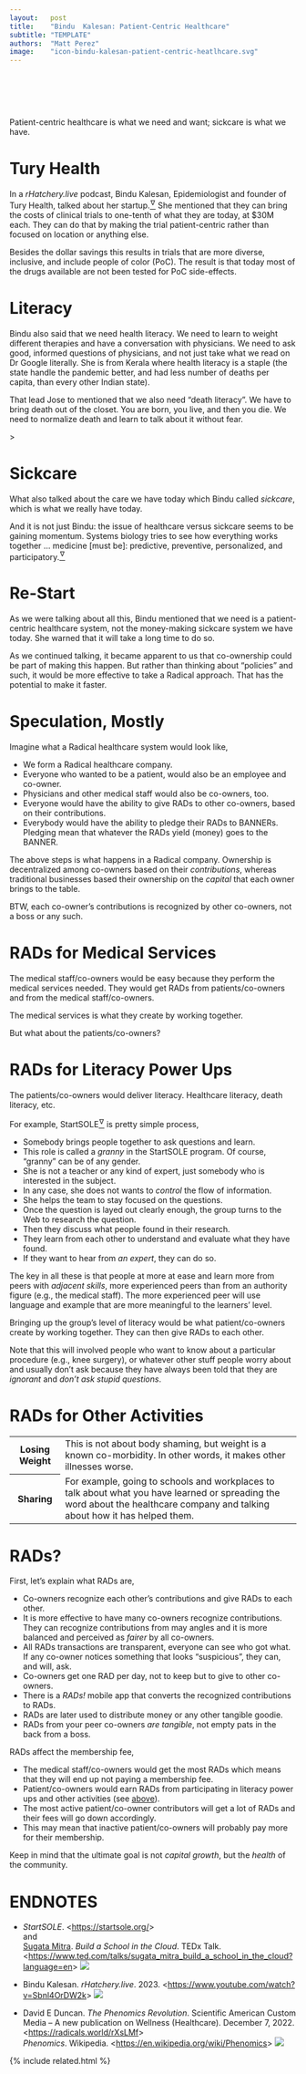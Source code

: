 ```yaml
---
layout:   post
title:    "Bindu  Kalesan: Patient-Centric Healthcare"
subtitle: "TEMPLATE"
authors:  "Matt Perez"
image:    "icon-bindu-kalesan-patient-centric-heatlhcare.svg"
---
```


<div style="display:none;">
 <p>Patient-centric healthcare is what we need and want; sickcare is what we have.</p>
</div>

<h1>&nbsp;</h1>
 <p>Patient-centric healthcare is what we need and want; sickcare is what we have.</p>

<h1>Tury Health</h1>
 <p>In a <em>rHatchery.live</em> podcast, Bindu Kalesan, Epidemiologist and founder of Tury Health, talked about her startup.<a href="#en02"><sup id="bm02">&hairsp;&nabla;&hairsp;</sup></a> She mentioned that they can bring the costs of clinical trials to one-tenth of what they are today, at $30M each. They can do that by making the trial patient-centric rather than focused on location or anything else.</p>
 <p>Besides the dollar savings this results in trials that are more diverse, inclusive, and include people of color (PoC). The result is that today most of the drugs available are not been tested for PoC side-effects.</p>

<h1>Literacy</h1>
 <p>Bindu also said that we need health literacy. We need to learn to weight different therapies and have a conversation with physicians. We need to ask good, informed questions of physicians, and not just take what we read on Dr Google literally. She is from Kerala where health literacy is a staple (the state handle the pandemic better, and had less number of deaths per capita, than every other Indian state).</p>
 <p>That lead Jose to mentioned that we also need &ldquo;death literacy&rdquo;. We have to bring death out of the closet. You are born, you live, and then you die. We need to normalize death and learn to talk about it without fear.</p>>

<h1>Sickcare</h1>
 <p>What also talked about the care we have today which Bindu called <em>sickcare</em>, which is what we really have today.</p>
 <p>And it is not just Bindu: the issue of healthcare versus sickcare seems to be gaining momentum. <span class="_quotespan">Systems biology tries to see how everything works together &hellip; medicine [must be]: predictive, preventive, personalized, and participatory.</span><a href="#en03"><sup id="bm03">&hairsp;&nabla;&hairsp;</sup></a></p>

<h1>Re-Start</h1>
 <p>As we were talking about all this, Bindu mentioned that we need is <span class="_quotespan">a patient-centric healthcare system, not the money-making sickcare system we have today.</span> She warned that <span class="_quotespan">it will take a long time to do so.</span></p>
 <p>As we continued talking, it became apparent to us that co-ownership could be part of making this happen. But rather than thinking about &ldquo;policies&rdquo; and such, it would be more effective to take a <span class="_paradigm">Radical</span> approach. That has the potential to make it faster.</p>

<h1>Speculation, Mostly</h1>
 <p>Imagine what a <span class="_paradigm">Radical</span> healthcare system would look like,</p>
  <ul>
   <li>We form a <span class="_paradigm">Radical</span> healthcare company.</li>
   <li>Everyone who wanted to be a patient, would also be an employee and co-owner.</li>
   <li>Physicians and other medical staff would also be co-owners, too.</li>
   <li>Everyone would have the ability to give <span class="_paradigm">RAD</span>s to other co-owners, based on their contributions.</li>
   <li>Everybody would have the ability to pledge their <span class="_paradigm">RAD</span>s to <span class="_paradigm">BANNER</span>s. Pledging mean that whatever the <span class="_paradigm">RAD</span>s yield (money) goes to the <span class="_paradigm">BANNER</span>.</li>
  </ul>
 <p>The above steps is what happens in a <span class="_paradigm">Radical</span> company. Ownership is decentralized among co-owners based on their <em>contributions</em>, whereas traditional businesses based their ownership on the <em>capital</em> that each owner brings to the table.</p>
 <p>BTW, each co-owner&rsquo;s contributions is recognized by other co-owners, not a boss or any such.</p>

<h1>RADs for Medical Services</h1>
 <p>The medical staff/co-owners would be easy because they perform the medical services needed. They would get <span class="_paradigm">RAD</span>s from patients/co-owners and from the medical staff/co-owners.</p>
 <p>The medical services is what they create by working together.</p>
 <p>But what about the patients/co-owners?</p>

<h1>RADs for Literacy Power Ups</h1>
 <p>The patients/co-owners would deliver literacy. Healthcare literacy, death literacy, etc.</p>
 <p>For example, StartSOLE<a href="#en01"><sup id="bm01">&hairsp;&nabla;&hairsp;</sup></a> is pretty simple process,</p>
  <ul>
   <li>Somebody brings people together to ask questions and learn.</li>
   <li>This role is called a <em>granny</em> in the StartSOLE program. Of course, &ldquo;granny&rdquo; can be of any gender.</li>
   <li>She is not a teacher or any kind of expert, just somebody who is interested in the subject.</li>
   <li>In any case, she does not wants to <em>control</em> the flow of information.</li>
   <li>She helps the team to stay focused on the questions.</li>
   <li>Once the question is layed out clearly enough, the group turns to the Web to research the question.</li>
   <li>Then they discuss what people found in their research.</li>
   <li>They learn from each other to understand and evaluate what they have found.</li>
   <li>If they want to hear from <em>an expert</em>, they can do so.</li>
  </ul>
 <p>The key in all these is that people at more at ease and learn more from peers with <em>adjacent skills</em>, more experienced peers than from an authority figure (<eg>e.g.</eg>, the medical staff). The more experienced peer will use language and example that are more meaningful to the learners&rsquo; level.</p>
 <p>Bringing up the group&rsquo;s level of literacy would be what patient/co-owners create by working together. They can then give <span class="_paradigm">RAD</span>s to each other.</p>
 <p>Note that this will involved people who want to know about a particular procedure (<eg>e.g.</eg>, knee surgery), or whatever other stuff people worry about and usually don&rsquo;t ask because they have always been told that they are <em>ignorant</em> and <em>don&rsquo;t ask stupid questions</em>.</p>

<h1 id="rads-for-other-activities"><span class="_paradigm">RAD</span>s for Other Activities</h1>
 <div class="_center">
  <table class="_background">
   <tr>
    <th>Losing Weight</th>
    <td>This is not about body shaming, but weight is a known co-morbidity. In other words, it makes other illnesses worse.</td>
   </tr>
   <tr>
    <th>Sharing</th>
    <td>For example, going to schools and workplaces to talk about what you have learned or spreading the word about the healthcare company and talking about how it has helped them.</td>
   </tr>
  </table>
 </div>

<h1>RADs?</h1>
 <p>First, let&rsquo;s explain what <span class="_paradigm">RAD</span>s are,</p>
  <ul>
   <li>Co-owners recognize each other&rsquo;s contributions and give <span class="_paradigm">RAD</span>s to each other.</li>
   <li>It is more effective to have many co-owners recognize contributions. They can recognize contributions from may angles and it is more balanced and perceived as <em>fairer</em> by all co-owners.</li>
   <li>All RADs transactions are transparent, everyone can see who got what. If any co-owner notices something that looks &ldquo;suspicious&rdquo;, they can, and will, ask.</li>
   <li>Co-owners get one <span class="_paradigm">RAD</span> per day, not to keep but to give to other co-owners.</li>
   <li>There is a <em><span class="_paradigm">RAD</span>s!</em> mobile app that converts the recognized contributions to <span class="_paradigm">RAD</span>s.</li>
   <li><span class="_paradigm">RAD</span>s are later used to distribute money or any other tangible goodie.</li>
   <li><span class="_paradigm">RAD</span>s from your peer co-owners <em>are tangible</em>, not empty pats in the back from a boss.</li>
  </ul>
 <p><span class="_paradigm">RAD</span>s affect the membership fee,</p>
  <ul>
   <li>The medical staff/co-owners would get the most <span class="_paradigm">RAD</span>s which means that they will end up not paying a membership fee.</li>
   <li>Patient/co-owners would earn <span class="_paradigm">RAD</span>s from participating in literacy power ups and other activities (see <a href="rads-for-other-activities">above</a>).</li>
   <li>The most active patient/co-owner contributors will get a lot of <span class="_paradigm">RAD</span>s and their fees will go down accordingly.</li>
   <li>This may mean that inactive patient/co-owners will probably pay more for their membership.</li>
  </ul>
 <p>Keep in mind that the ultimate goal is not <em>capital growth</em>, but the <em>health</em> of the community.</p>

<h1 class="_section">ENDNOTES</h1>
 <ul>
  <li id="en01">
   <p class="_list-item">
    <em>StartSOLE</em>.
    &lt;<a href="https://startsole.org/" target="_blank">https://startsole.org/</a>&gt;<br>
    and<br>
    <a href="https://www.ted.com/speakers/sugata_mitra">Sugata Mitra</a>.
    <em>Build a School in the Cloud</em>.
    TEDx Talk.
    &lt;<a href="https://www.ted.com/talks/sugata_mitra_build_a_school_in_the_cloud?language=en" target="_blank">https://www.ted.com/talks/sugata_mitra_build_a_school_in_the_cloud?language=en</a>&gt;
    <a class="_uparrow" href="#bm01"><img src="/assets/img/arrow-up-icon.png"></a>
   </p>
  </li>
  <li id="en02">
   <p class="_list-item">
    Bindu Kalesan.
    <em>rHatchery.live</em>.
    2023.
    &lt;<a href="https://www.youtube.com/watch?v=Sbnl4OrDW2k" target="_blank">https://www.youtube.com/watch?v=Sbnl4OrDW2k</a>&gt;
    <a class="_uparrow" href="#bm02"><img src="/assets/img/arrow-up-icon.png"></a>
   </p>
  </li>
  <li id="en03">
   <p class="_list-item">
    David E Duncan.
    <em>The Phenomics Revolution</em>.
    Scientific American Custom Media &ndash; A new publication on Wellness (Healthcare).
    December 7, 2022.
    &lt;<a href="https://radicals.world/rXsLMf" target="_blank">https://radicals.world/rXsLMf</a>&gt;
    <br>
    <em>Phenomics</em>.
    Wikipedia.
    &lt;<a href="https://en.wikipedia.org/wiki/Phenomics" target="_blank">https://en.wikipedia.org/wiki/Phenomics</a>&gt;
    <a class="_uparrow" href="#bm03"><img src="/assets/img/arrow-up-icon.png"></a>
   </p>
  </li>
 </ul>

{% include related.html %}
